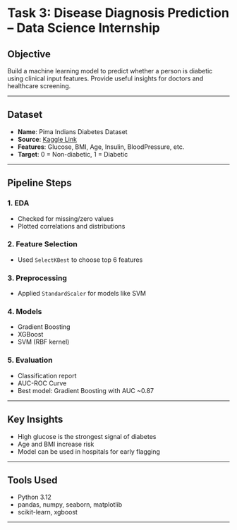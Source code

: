 #  Task 3: Disease Diagnosis Prediction – Data Science Internship

##  Objective
Build a machine learning model to predict whether a person is diabetic using clinical input features. Provide useful insights for doctors and healthcare screening.

---

##  Dataset

- **Name**: Pima Indians Diabetes Dataset  
- **Source**: [Kaggle Link](https://www.kaggle.com/datasets/uciml/pima-indians-diabetes-database)  
- **Features**: Glucose, BMI, Age, Insulin, BloodPressure, etc.  
- **Target**: 0 = Non-diabetic, 1 = Diabetic  

---

##  Pipeline Steps

### 1. EDA
- Checked for missing/zero values
- Plotted correlations and distributions

### 2. Feature Selection
- Used `SelectKBest` to choose top 6 features

### 3. Preprocessing
- Applied `StandardScaler` for models like SVM

### 4. Models
- Gradient Boosting  
- XGBoost  
- SVM (RBF kernel)

### 5. Evaluation
- Classification report
- AUC-ROC Curve
- Best model: Gradient Boosting with AUC ~0.87

---

##  Key Insights

- High glucose is the strongest signal of diabetes
- Age and BMI increase risk
- Model can be used in hospitals for early flagging

---

##  Tools Used

- Python 3.12  
- pandas, numpy, seaborn, matplotlib  
- scikit-learn, xgboost  

---


